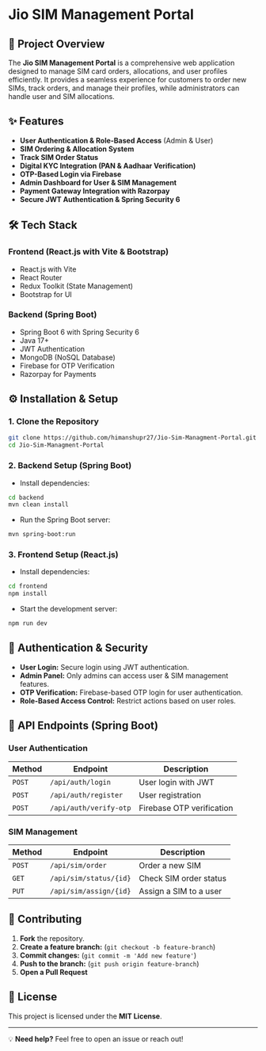 # Jio SIM Management Portal

## 📌 Project Overview

The **Jio SIM Management Portal** is a comprehensive web application designed to manage SIM card orders, allocations, and user profiles efficiently. It provides a seamless experience for customers to order new SIMs, track orders, and manage their profiles, while administrators can handle user and SIM allocations.

## ✨ Features

- **User Authentication & Role-Based Access** (Admin & User)
- **SIM Ordering & Allocation System**
- **Track SIM Order Status**
- **Digital KYC Integration (PAN & Aadhaar Verification)**
- **OTP-Based Login via Firebase**
- **Admin Dashboard for User & SIM Management**
- **Payment Gateway Integration with Razorpay**
- **Secure JWT Authentication & Spring Security 6**

## 🛠 Tech Stack

### **Frontend (React.js with Vite & Bootstrap)**

- React.js with Vite
- React Router
- Redux Toolkit (State Management)
- Bootstrap for UI

### **Backend (Spring Boot)**

- Spring Boot 6 with Spring Security 6
- Java 17+
- JWT Authentication
- MongoDB (NoSQL Database)
- Firebase for OTP Verification
- Razorpay for Payments

## ⚙️ Installation & Setup

### **1. Clone the Repository**

```sh
git clone https://github.com/himanshupr27/Jio-Sim-Managment-Portal.git
cd Jio-Sim-Managment-Portal
```

### **2. Backend Setup (Spring Boot)**

- Install dependencies:

```sh
cd backend
mvn clean install
```

- Run the Spring Boot server:

```sh
mvn spring-boot:run
```

### **3. Frontend Setup (React.js)**

- Install dependencies:

```sh
cd frontend
npm install
```

- Start the development server:

```sh
npm run dev
```

## 🔑 Authentication & Security

- **User Login:** Secure login using JWT authentication.
- **Admin Panel:** Only admins can access user & SIM management features.
- **OTP Verification:** Firebase-based OTP login for user authentication.
- **Role-Based Access Control:** Restrict actions based on user roles.

## 💾 API Endpoints (Spring Boot)

### **User Authentication**

| Method | Endpoint               | Description               |
| ------ | ---------------------- | ------------------------- |
| `POST` | `/api/auth/login`      | User login with JWT       |
| `POST` | `/api/auth/register`   | User registration         |
| `POST` | `/api/auth/verify-otp` | Firebase OTP verification |

### **SIM Management**

| Method | Endpoint               | Description            |
| ------ | ---------------------- | ---------------------- |
| `POST` | `/api/sim/order`       | Order a new SIM        |
| `GET`  | `/api/sim/status/{id}` | Check SIM order status |
| `PUT`  | `/api/sim/assign/{id}` | Assign a SIM to a user |

## 🤝 Contributing

1. **Fork** the repository.
2. **Create a feature branch:** (`git checkout -b feature-branch`)
3. **Commit changes:** (`git commit -m 'Add new feature'`)
4. **Push to the branch:** (`git push origin feature-branch`)
5. **Open a Pull Request**

## 📄 License

This project is licensed under the **MIT License**.

---

💡 **Need help?** Feel free to open an issue or reach out!

